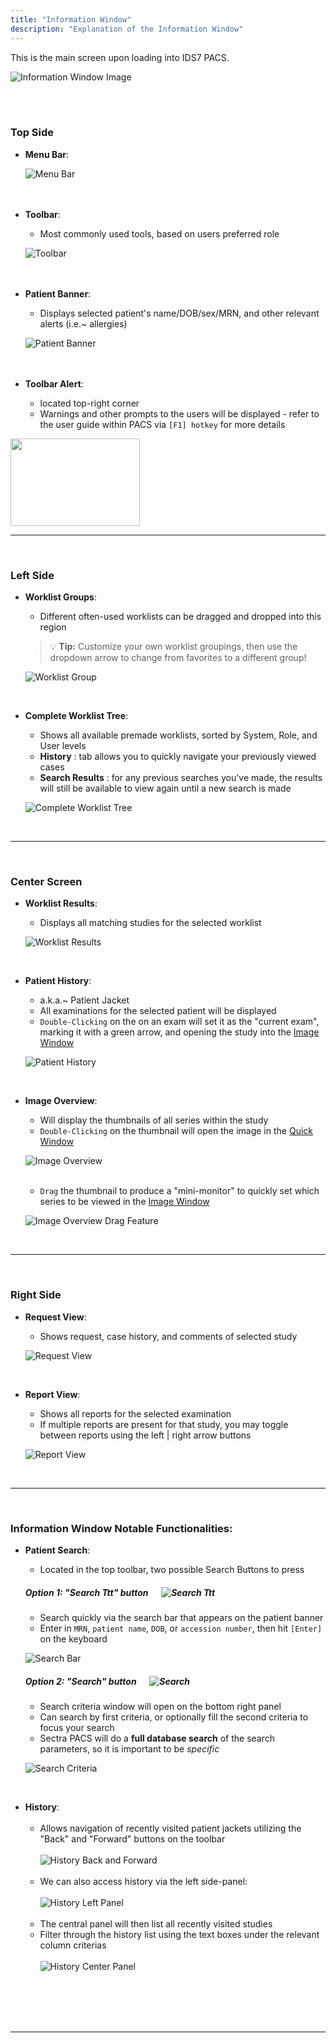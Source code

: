 ```yaml
---
title: "Information Window"
description: "Explanation of the Information Window"
---
```

    
This is the main screen upon loading into IDS7 PACS.

![Information Window Image](/basics/info-window.png)

<br /><br />

### Top Side
- **Menu Bar**:

    ![Menu Bar](/basics/menubar.png)
<br /><br /><br />

- **Toolbar**:
    - Most commonly used tools, based on users preferred role

    ![Toolbar](/basics/toolbar.png)
<br /><br /><br />

- **Patient Banner**:
    - Displays selected patient's name/DOB/sex/MRN, and other relevant alerts (i.e.~ allergies)

    ![Patient Banner](/basics/patientbanner.png)
<br /><br /><br />

- **Toolbar Alert**:
    - located top-right corner
    - Warnings and other prompts to the users will be displayed - refer to the user guide within PACS via `[F1] hotkey` for more details

<img src="/basics/toolbar-alert.png" width="207" height="140">

<br/>

---

<br/>

### Left Side
- **Worklist Groups**:
    - Different often-used worklists can be dragged and dropped into this region

    > 💡 **Tip:** Customize your own worklist groupings, then use the dropdown arrow to change from favorites to a different group!

    ![Worklist Group](/basics/worklist-group.png)

<br/>

- **Complete Worklist Tree**:
    - Shows all available premade worklists, sorted by System, Role, and User levels
    - **History**
        : tab allows you to quickly navigate your previously viewed cases
    - **Search Results**
        : for any previous searches you've made, the results will still be available to view again until a new search is made

    ![Complete Worklist Tree](/basics/complete-worklist-tree.png)

<br/>

---

<br/>

### Center Screen
- **Worklist Results**:
    - Displays all matching studies for the selected worklist

    ![Worklist Results](/basics/worklist-results.png)

<br/>

- **Patient History**:
    - a.k.a.~ Patient Jacket
    - All examinations for the selected patient will be displayed
    - `Double-Clicking` on the on an exam will set it as the "current exam", marking it with a green arrow, and opening the study into the [Image Window](/en/image-window)

    ![Patient History](/basics/patient-history.png)

<br/>

- **Image Overview**:
    - Will display the thumbnails of all series within the study
    - `Double-Clicking` on the thumbnail will open the image in the [Quick Window](/en/quick-window)

    ![Image Overview](/basics/image-overview.png)
    <br/><br/>
    - `Drag` the thumbnail to produce a "mini-monitor" to quickly set which series to be viewed in the [Image Window](/en/image-window)

    ![Image Overview Drag Feature](/basics/image-overview-drag.png)

<br/>

---

<br/>

### Right Side
- **Request View**:
    - Shows request, case history, and comments of selected study

    ![Request View](/basics/request-view.png)

<br />

- **Report View**:
    - Shows all reports for the selected examination
    - If multiple reports are present for that study, you may toggle between reports using the left | right arrow buttons

    ![Report View](/basics/report-view.png)

<br/>

---

<br/>

### Information Window Notable Functionalities:
- **Patient Search**:
    - Located in the top toolbar, two possible Search Buttons to press

    ##### Option 1: "Search Ttt" button &emsp; ![Search Ttt](/basics/searchTtt-button.png)
    - Search quickly via the search bar that appears on the patient banner
    - Enter in `MRN`, `patient name`, `DOB`, or `accession number`, then hit `[Enter]` on the keyboard

    ![Search Bar](/basics/search-bar.png)

    ##### Option 2: "Search" button &emsp; ![Search](/basics/search-button.png)
    - Search criteria window will open on the bottom right panel
    - Can search by first criteria, or optionally fill the second criteria to focus your search
    - Sectra PACS will do a **full database search** of the search parameters, so it is important to be *specific*

    ![Search Criteria](/basics/search-criteria.png)

<br />

- **History**:
    <br /><br />
    - Allows navigation of recently visited patient jackets utilizing the "Back" and "Forward" buttons on the toolbar
    <br /><br />
    ![History Back and Forward](/basics/history-fwd-back.png)
    <br /><br />
    - We can also access history via the left side-panel:
    <br /><br />
    ![History Left Panel](/basics/history-left-panel.png)
    <br /><br />
    - The central panel will then list all recently visited studies
    - Filter through the history list using the text boxes under the relevant column criterias
    <br /><br />
    ![History Center Panel](/basics/history-center-panel.png)

<br /><br /><br /><br />

---